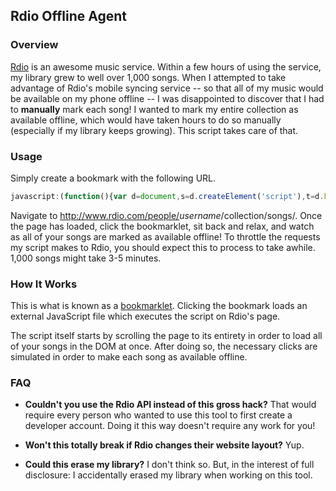 ## Rdio Offline Agent ##

### Overview ###
<a href="http://www.rdio.com">Rdio</a> is an awesome music service. Within a few hours of using the service,
my library grew to well over 1,000 songs. When I attempted to take advantage of Rdio's mobile syncing service --
so that all of my music would be available on my phone offline -- I was disappointed to discover that I had to
<b>manually</b> mark each song! I wanted to mark my entire collection as available offline, which would have
taken hours to do so manually (especially if my library keeps growing). This script takes care of that.

### Usage ###
Simply create a bookmark with the following URL.

```javascript
javascript:(function(){var d=document,s=d.createElement('script'),t=d.body;s.src='https://raw.github.com/isg/rdio/master/offline.js';t.appendChild(s);})();
```

Navigate to http://www.rdio.com/people/<i>username</i>/collection/songs/. Once the page has loaded, click the
bookmarklet, sit back and relax, and watch as all of your songs are marked as available offline! To throttle
the requests my script makes to Rdio, you should expect this to process to take awhile. 1,000 songs might take
3-5 minutes.

### How It Works ###

This is what is known as a <a href="https://en.wikipedia.org/wiki/Bookmarklet">bookmarklet</a>. Clicking the
bookmark loads an external JavaScript file which executes the script on Rdio's page. 

The script itself starts by scrolling the page to its entirety in order to load all of your songs in the DOM 
at once. After doing so, the necessary clicks are simulated in order to make each song as available offline.

### FAQ ###

* <b>Couldn't you use the Rdio API instead of this gross hack?</b> 
That would require every person who wanted to use this tool to first create a developer account. Doing it this
way doesn't require any work for you!

* <b>Won't this totally break if Rdio changes their website layout?</b> Yup.

* <b>Could this erase my library?</b> I don't think so. But, in the interest of full disclosure: I accidentally 
erased my library when working on this tool. 
